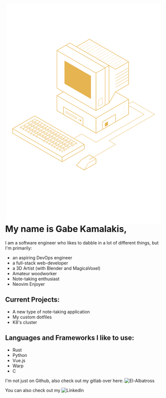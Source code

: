 <img src="computer-line-art.svg" width="500px" align="right">

# My name is Gabe Kamalakis,


I am a software engineer who likes to dabble in a lot of different things, but I'm primarily:
- an aspiring DevOps engineer
- a full-stack web-developer
- a 3D Artist (with Blender and MagicaVoxel)
- Amateur woodworker
- Note-taking enthusiast
- Neovim Enjoyer

## Current Projects:
- A new type of note-taking application
- My custom dotfiles
- K8's cluster

## Languages and Frameworks I like to use:
- Rust
- Python
- Vue.js
- Warp
- C

I'm not just on Github, also check out my gitlab over here: ![El-Albatross](https://gitlab.com/El-Albatross)

You can also check out my ![LinkedIn](https://linkedin.com/in/gabe-kamalakis-849482a9)

<!---
omarkamalakis/omarkamalakis is a ✨ special ✨ repository because its `README.md` (this file) appears on your GitHub profile.
You can click the Preview link to take a look at your changes.
--->
